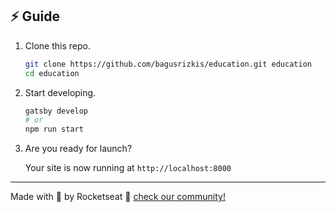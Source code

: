 <!--
<p align="center">
  <img src="./src/@rocketseat/gatsby-theme-docs/components/assets/h8-logo.png" alt="Hacktiv8 Logo" width="400" />
</p>
--!>
<!--
<h2 align="center">
  Hacktiv8 Lecture Notes
</h2>
-->
<!--
<p align="center">
  Berisi catatan-catanan singkat tentang pembelajaran meteri di hacktiv8</a>
</p>
-->
<!--
<p align="center">
  <img src="https://img.shields.io/badge/PRs-welcome-%238257E6.svg" alt="PRs welcome!" />
  <img alt="License" src="https://img.shields.io/badge/license-MIT-%238257E6">
</p>
-->


## ⚡️ Guide

1. Clone this repo.

   ```sh
   git clone https://github.com/bagusrizkis/education.git education
   cd education
   ```

2. Start developing.

   ```sh
   gatsby develop
   # or
   npm run start
   ```

3. Are you ready for launch?

   Your site is now running at `http://localhost:8000`

---

Made with 💜 by Rocketseat :wave: [check our community!](https://discordapp.com/invite/gCRAFhc)
